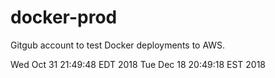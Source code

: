 # docker-prod
Gitgub account to test Docker deployments to AWS.

Wed Oct 31 21:49:48 EDT 2018
Tue Dec 18 20:49:18 EST 2018
